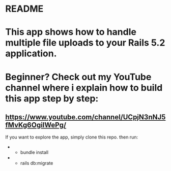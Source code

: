 # README

# This app shows how to handle multiple file uploads to your Rails 5.2 application.
# Beginner? Check out my YouTube channel where i explain how to build this app step by step:
## https://www.youtube.com/channel/UCpjN3nNJ5fMvKg6OgiIWePg/


If you want to explore the app, simply clone this repo.
then run:
* - bundle install
* - rails db:migrate




